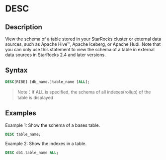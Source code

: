 # DESC

## Description

View the schema of a table stored in your StarRocks cluster or external data sources, such as Apache Hive™, Apache Iceberg, or Apache Hudi. Note that you can only use this statement to view the schema of a table in external data sources in StarRocks 2.4 and later versions.

## Syntax

```sql
DESC[RIBE] [db_name.]table_name [ALL];
```

> Note：If ALL is specified, the schema of all indexes(rollup) of the table is displayed

## Examples

Example 1: Show the schema of a bases table.

```sql
DESC table_name;
```

Example 2: Show the indexes in a table.

```sql
DESC db1.table_name ALL;
```
